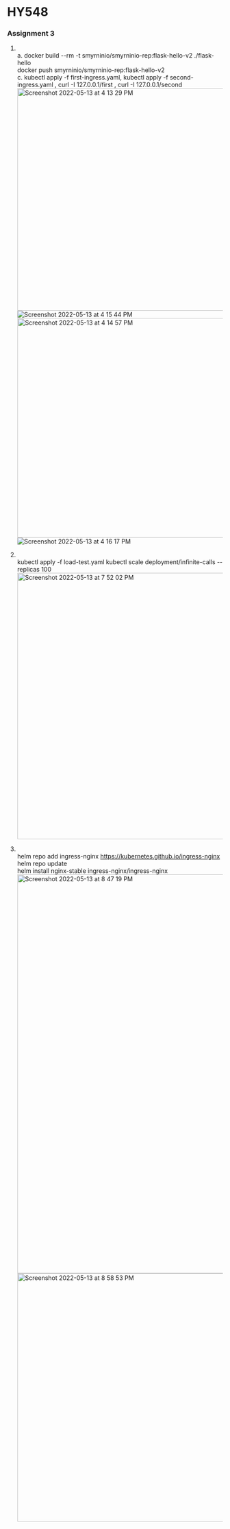 # **HY548**
### Assignment 3

1. \
    a. docker build --rm -t smyrninio/smyrninio-rep:flask-hello-v2 ./flask-hello \
       docker push smyrninio/smyrninio-rep:flask-hello-v2 \
    c. kubectl apply -f first-ingress.yaml, kubectl apply -f second-ingress.yaml ,  curl -I 127.0.0.1/first ,  curl -I 127.0.0.1/second
    <img width="519" alt="Screenshot 2022-05-13 at 4 13 29 PM" src="https://user-images.githubusercontent.com/57632772/168291657-60c3dc91-862c-4e8e-842e-9004a0287575.png">
    ![Screenshot 2022-05-13 at 4 15 44 PM](https://user-images.githubusercontent.com/57632772/168291941-d153fe0c-2626-4ca0-8fb3-6e81c84f7bf0.png)
    <img width="512" alt="Screenshot 2022-05-13 at 4 14 57 PM" src="https://user-images.githubusercontent.com/57632772/168291766-4d2ddafe-0034-4bb5-a2f5-e72227478d58.png">
    ![Screenshot 2022-05-13 at 4 16 17 PM](https://user-images.githubusercontent.com/57632772/168292018-291a27b5-0695-4775-bb7a-2e75e06a670c.png)


    
    
2. \
    kubectl apply -f load-test.yaml
    kubectl scale deployment/infinite-calls --replicas 100
    <img width="621" alt="Screenshot 2022-05-13 at 7 52 02 PM" src="https://user-images.githubusercontent.com/57632772/168331461-c70c3699-d199-48c8-bc89-f7741cbdc620.png">
    
3. \
    helm repo add ingress-nginx https://kubernetes.github.io/ingress-nginx \
    helm repo update \
    helm install nginx-stable ingress-nginx/ingress-nginx \
    <img width="930" alt="Screenshot 2022-05-13 at 8 47 19 PM" src="https://user-images.githubusercontent.com/57632772/168339390-06ef4589-0065-4e85-9ce6-577f23a4394b.png"> \
    <img width="579" alt="Screenshot 2022-05-13 at 8 58 53 PM" src="https://user-images.githubusercontent.com/57632772/168341077-c9a73fa2-096b-4c6c-8c4c-5f6e42c7549d.png">
    

    
    


